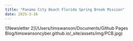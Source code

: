 ```yaml
---
title: "Panama City Beach Florida Spring Break Mission"
date: 2025-3-16
---
```

![Newsletter 2](/Users/timswanson/Documents/Github Pages Blog/timswansoncyber.github.io/_site/assets/img/PCB.jpg)





